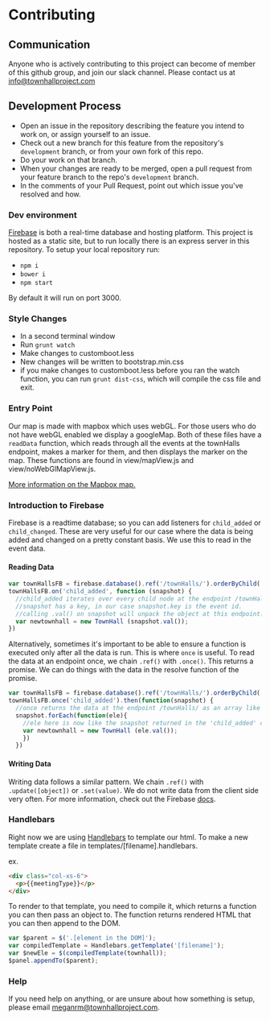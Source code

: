 # Contributing

## Communication
Anyone who is actively contributing to this project can become of member of this github group, and join our slack channel. Please contact us at info@townhallproject.com

## Development Process

- Open an issue in the repository describing the feature you intend to work on, or assign yourself to an issue.
- Check out a new branch for this feature from the repository's `development` branch, or from your own fork of this repo.
- Do your work on that branch.
- When your changes are ready to be merged, open a pull request from your feature branch to the repo's `development` branch.
- In the comments of your Pull Request, point out which issue you've resolved and how.

### Dev environment

[Firebase](https://firebase.google.com/docs/) is both a real-time database and hosting platform. This project is hosted as a static site, but to run locally there is an express server in this repository. To setup your local repository run:
- `npm i`
- `bower i`
- `npm start`

By default it will run on port 3000.

### Style Changes
- In a second terminal window
- Run `grunt watch`
- Make changes to customboot.less
- New changes will be written to bootstrap.min.css
- if you make changes to customboot.less before you ran the watch function, you can run `grunt dist-css`, which will compile the css file and exit.

### Entry Point
Our map is made with mapbox which uses webGL. For those users who do not have webGL enabled we display a googleMap. Both of these files have a `readData` function, which reads through all the events at the townHalls endpoint, makes a marker for them, and then displays the marker on the map. These functions are found in view/mapView.js and view/noWebGlMapView.js.

[More information on the Mapbox map.](MAP_WALKTHROUGH.md)

### Introduction to Firebase

Firebase is a readtime database; so you can add listeners for `child_added` or `child_changed`. These are very useful for our case where the data is being added and changed on a pretty constant basis. We use this to read in the event data.

#### Reading Data
```JavaScript
var townHallsFB = firebase.database().ref('/townHalls/').orderByChild('dateObj');
townHallsFB.on('child_added', function (snapshot) {
  //child_added iterates over every child node at the endpoint /townHalls/
  //snapshot has a key, in our case snapshot.key is the event id.
  //calling .val() on snapshot will unpack the object at this endpoint.
  var newtownhall = new TownHall (snapshot.val());
})
```
Alternatively, sometimes it's important to be able to ensure a function is executed only after all the data is run. This is where `once` is useful.
To read the data at an endpoint once, we chain `.ref()` with `.once()`. This returns a promise. We can do things with the data in the resolve function of the promise.
```JavaScript
var townHallsFB = firebase.database().ref('/townHalls/').orderByChild('dateObj');
townHallsFB.once('child_added').then(function(snapshot) {
  //once returns the data at the endpoint /townHalls/ as an array like object
  snapshot.forEach(function(ele){
    //ele here is now like the snapshot returned in the 'child_added' call.
    var newtownhall = new TownHall (ele.val());
    })
  })
```

#### Writing Data

Writing data follows a similar pattern. We chain `.ref()` with `.update([object])` or `.set(value)`.
We do not write data from the client side very often.
For more information, check out the Firebase [docs](https://firebase.google.com/docs/).

### Handlebars

Right now we are using [Handlebars](http://handlebarsjs.com/) to template our html.
To make a new template create a file in templates/[filename].handlebars.

ex.
```HTML
<div class="col-xs-6">
  <p>{{meetingType}}</p>
</div>
```
To render to that template, you need to compile it, which returns a function you can then pass an object to. The function returns rendered HTML that you can then append to the DOM.

```JavaScript
var $parent = $('.[element in the DOM]');
var compiledTemplate = Handlebars.getTemplate('[filename]');
var $newEle = $(compiledTemplate(townhall));
$panel.appendTo($parent);
  ```

### Help
If you need help on anything, or are unsure about how something is setup, please email meganrm@townhallproject.com.
